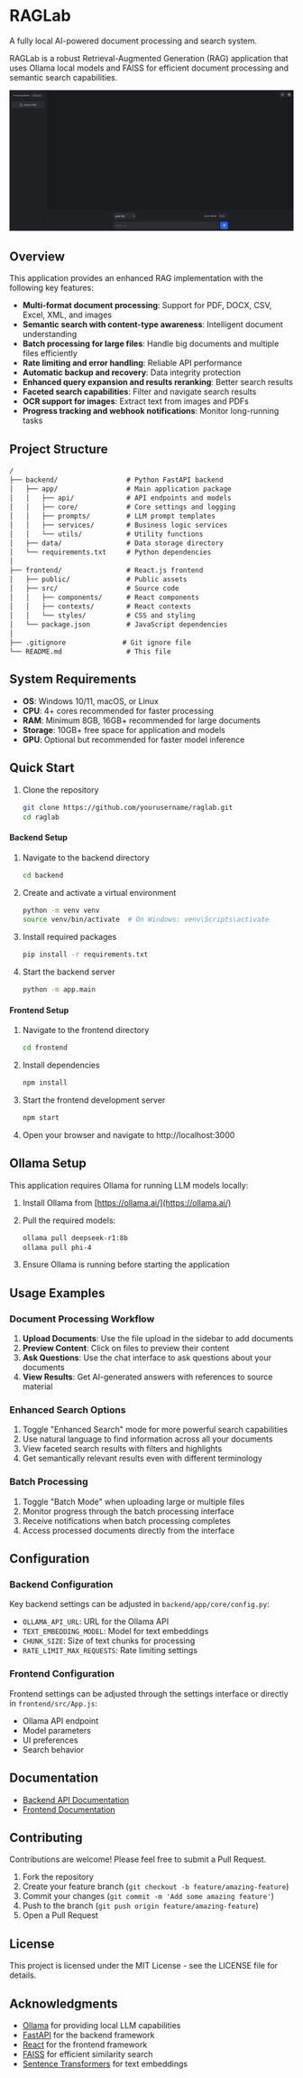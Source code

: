 # RAGLab

A fully local AI-powered document processing and search system.

RAGLab is a robust Retrieval-Augmented Generation (RAG) application that uses Ollama local models and FAISS for efficient document processing and semantic search capabilities.

![alt text](image.png)

## Overview

This application provides an enhanced RAG implementation with the following key features:

- **Multi-format document processing**: Support for PDF, DOCX, CSV, Excel, XML, and images
- **Semantic search with content-type awareness**: Intelligent document understanding
- **Batch processing for large files**: Handle big documents and multiple files efficiently
- **Rate limiting and error handling**: Reliable API performance
- **Automatic backup and recovery**: Data integrity protection
- **Enhanced query expansion and results reranking**: Better search results
- **Faceted search capabilities**: Filter and navigate search results
- **OCR support for images**: Extract text from images and PDFs
- **Progress tracking and webhook notifications**: Monitor long-running tasks

## Project Structure

```
/
├── backend/                 # Python FastAPI backend
│   ├── app/                 # Main application package
│   │   ├── api/             # API endpoints and models
│   │   ├── core/            # Core settings and logging
│   │   ├── prompts/         # LLM prompt templates
│   │   ├── services/        # Business logic services
│   │   └── utils/           # Utility functions
│   ├── data/                # Data storage directory
│   └── requirements.txt     # Python dependencies
│
├── frontend/                # React.js frontend
│   ├── public/              # Public assets
│   ├── src/                 # Source code
│   │   ├── components/      # React components
│   │   ├── contexts/        # React contexts
│   │   └── styles/          # CSS and styling
│   └── package.json         # JavaScript dependencies
│
├── .gitignore              # Git ignore file
└── README.md                # This file
```

## System Requirements

- **OS**: Windows 10/11, macOS, or Linux
- **CPU**: 4+ cores recommended for faster processing
- **RAM**: Minimum 8GB, 16GB+ recommended for large documents
- **Storage**: 10GB+ free space for application and models
- **GPU**: Optional but recommended for faster model inference

## Quick Start

1. Clone the repository
   ```bash
   git clone https://github.com/yourusername/raglab.git
   cd raglab
   ```

#### Backend Setup

1. Navigate to the backend directory
   ```bash
   cd backend
   ```

2. Create and activate a virtual environment
   ```bash
   python -m venv venv
   source venv/bin/activate  # On Windows: venv\Scripts\activate
   ```

3. Install required packages
   ```bash
   pip install -r requirements.txt
   ```

4. Start the backend server
   ```bash
   python -m app.main
   ```

#### Frontend Setup

1. Navigate to the frontend directory
   ```bash
   cd frontend
   ```

2. Install dependencies
   ```bash
   npm install
   ```

3. Start the frontend development server
   ```bash
   npm start
   ```

4. Open your browser and navigate to http://localhost:3000

## Ollama Setup

This application requires Ollama for running LLM models locally:

1. Install Ollama from [https://ollama.ai/](https://ollama.ai/)

2. Pull the required models:
   ```bash
   ollama pull deepseek-r1:8b
   ollama pull phi-4
   ```

3. Ensure Ollama is running before starting the application

## Usage Examples

### Document Processing Workflow

1. **Upload Documents**: Use the file upload in the sidebar to add documents
2. **Preview Content**: Click on files to preview their content
3. **Ask Questions**: Use the chat interface to ask questions about your documents
4. **View Results**: Get AI-generated answers with references to source material

### Enhanced Search Options

1. Toggle "Enhanced Search" mode for more powerful search capabilities
2. Use natural language to find information across all your documents
3. View faceted search results with filters and highlights
4. Get semantically relevant results even with different terminology

### Batch Processing

1. Toggle "Batch Mode" when uploading large or multiple files
2. Monitor progress through the batch processing interface
3. Receive notifications when batch processing completes
4. Access processed documents directly from the interface

## Configuration

### Backend Configuration

Key backend settings can be adjusted in `backend/app/core/config.py`:

- `OLLAMA_API_URL`: URL for the Ollama API
- `TEXT_EMBEDDING_MODEL`: Model for text embeddings
- `CHUNK_SIZE`: Size of text chunks for processing
- `RATE_LIMIT_MAX_REQUESTS`: Rate limiting settings

### Frontend Configuration

Frontend settings can be adjusted through the settings interface or directly in `frontend/src/App.js`:

- Ollama API endpoint
- Model parameters
- UI preferences
- Search behavior

## Documentation

- [Backend API Documentation](backend/README.md)
- [Frontend Documentation](frontend/README.md)

## Contributing

Contributions are welcome! Please feel free to submit a Pull Request.

1. Fork the repository
2. Create your feature branch (`git checkout -b feature/amazing-feature`)
3. Commit your changes (`git commit -m 'Add some amazing feature'`)
4. Push to the branch (`git push origin feature/amazing-feature`)
5. Open a Pull Request

## License

This project is licensed under the MIT License - see the LICENSE file for details.

## Acknowledgments

- [Ollama](https://ollama.ai/) for providing local LLM capabilities
- [FastAPI](https://fastapi.tiangolo.com/) for the backend framework
- [React](https://reactjs.org/) for the frontend framework
- [FAISS](https://github.com/facebookresearch/faiss) for efficient similarity search
- [Sentence Transformers](https://www.sbert.net/) for text embeddings